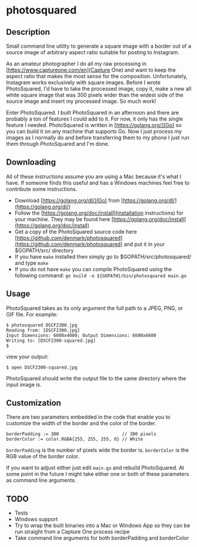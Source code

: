 # photosquared

## Description

Small command line utility to generate a square image with a border out of a source image of arbitrary aspect ratio suitable for posting to Instagram.

As an amateur photographer I do all my raw processing in [https://www.captureone.com/en](Capture One) and want to keep the aspect ratio that makes the most sense for the composition. Unfortunately, Instagram works exclusively with square images. Before I wrote PhotoSquared, I'd have to take the processed image, copy it, make a new all white square image that was 300 pixels wider than the widest side of the source image and insert my processed image. So much work!

Enter PhotoSquared. I built PhotoSquared in an afternoon and there are probably a ton of features I could add to it. For now, it only has the single feature I needed. PhotoSquared is written in [https://golang.org/](Go) so you can build it on any machine that supports Go. Now I just process my images as I normally do and before transferring them to my phone I just run them through PhotoSquared and I'm done.

## Downloading

All of these instructions assume you are using a Mac because it's what I have. If someone finds this useful and has a Windows machines feel free to contribute some instructions.

* Download [https://golang.org/dl/](Go) from [https://golang.org/dl/](https://golang.org/dl/)
* Follow the [https://golang.org/doc/install](installation instructions) for your machine. They may be found here [https://golang.org/doc/install](https://golang.org/doc/install)
* Get a copy of the PhotoSquared source code here [https://github.com/denmark/photosquared](https://github.com/denmark/photosquared) and put it in your $GOPATH/src/ directory
* If you have `make` installed then simply go to $GOPATH/src/photosquared/ and type `make`
* If you do not have `make` you can compile PhotoSquared using the following command: `go build -o ${GOPATH}/bin/photosquared main.go`

## Usage

PhotoSquared takes as its only argument the full path to a JPEG, PNG, or GIF file. For example:

```
$ photosquared DSCF2300.jpg
Reading from: [DSCF2300.jpg]
Input Dimensions: 6000x4000; Output Dimensions: 6600x6600
Writing to: [DSCF2300-squared.jpg]
$
```

view your output:

```
$ open DSCF2300-squared.jpg
```

PhotoSquared should write the output file to the same directory where the input image is.

## Customization

There are two parameters embedded in the code that enable you to customize the width of the border and the color of the border.

```
borderPadding := 300                        // 300 pixels
borderColor := color.RGBA{255, 255, 255, 0} // White
```

`borderPadding` is the number of pixels wide the border is.
`borderColor` is the RGB value of the border color.

If you want to adjust either just edit `main.go` and rebuild PhotoSquared. At some point in the future I might take either one or both of these parameters as command line arguments.

## TODO

* Tests
* Windows support
* Try to wrap the built binaries into a Mac or Windows App so they can be run straight from a Capture One process recipe
* Take command line arguments for both borderPadding and borderColor
